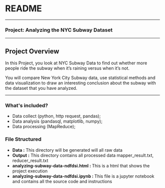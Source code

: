 # README
<hr/>

<h3>Project: Analyzing the NYC Subway Dataset</h3>
<hr/>


## Project Overview

In this Project, you look at NYC Subway Data to find out whether more people ride the subway when it’s raining versus when it’s not.

You will compare New York City Subway data, use statistical methods and data visualization to draw an interesting conclusion about the subway with the dataset that you have analyzed.
<hr/>

<h3>What's included?</h3>

  -  Data collect (python, http request, pandas);
  -  Data analysis (pandasql, matplotlib, numpy);
  -  Data processing (MapReduce);

<h3> File Structured </h3>

- <b>Data :</b> This directory will be generated will all raw data 
- <b>Output :</b> This directory contains all processed data mapper_result.txt, reducer_result.txt
- <b> analyzing-subway-data-ndfdsi.html : </b> This is a html that shows the project execution
- <b> analyzing-subway-data-ndfdsi.ipynb : </b> This file is a jupyter notebook and contains all the source code and instructions

